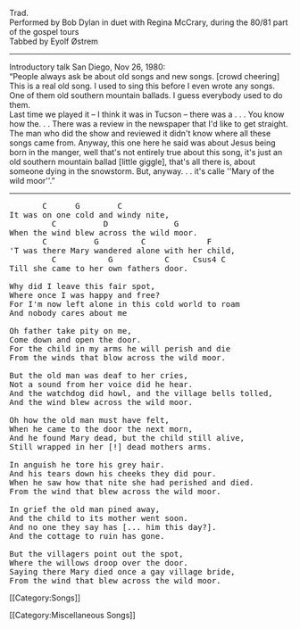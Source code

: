 Trad.<br>
Performed by Bob Dylan in duet with Regina McCrary, during the 80/81
part of the gospel tours<br>
Tabbed by Eyolf Østrem

----
Introductory talk San Diego, Nov 26, 1980:<br>
“People always ask be about old songs and new songs. [crowd
cheering]<br>
This is a real old song. I used to sing this before I even wrote any
songs.<br>
One of them old southern mountain ballads. I guess everybody used to
do them.<br>
Last time we played it – I think it was in Tucson – there was a
. . . You know how the. . . There was a review in the newspaper
that I'd like to get straight. The man who did the show and reviewed
it didn't know where all these songs came from. Anyway, this one here
he said was about Jesus being born in the manger, well that's not
entirely true about this song, it's just an old southern mountain
ballad [little giggle], that's all there is, about someone dying in
the snowstorm. But, anyway. . . it's calle ''Mary of the wild moor''.”

----
<pre class="verse">
       C      G        C
It was on one cold and windy nite,
         C          D              G
When the wind blew across the wild moor.
       C          G         C             F
'T was there Mary wandered alone with her child,
         C           G           C     Csus4 C
Till she came to her own fathers door.

Why did I leave this fair spot,
Where once I was happy and free?
For I'm now left alone in this cold world to roam
And nobody cares about me

Oh father take pity on me,
Come down and open the door.
For the child in my arms he will perish and die
From the winds that blow across the wild moor.

But the old man was deaf to her cries,
Not a sound from her voice did he hear.
And the watchdog did howl, and the village bells tolled,
And the wind blew across the wild moor.

Oh how the old man must have felt,
When he came to the door the next morn,
And he found Mary dead, but the child still alive,
Still wrapped in her [!] dead mothers arms.

In anguish he tore his grey hair.
And his tears down his cheeks they did pour.
When he saw how that nite she had perished and died.
From the wind that blew across the wild moor.

In grief the old man pined away,
And the child to its mother went soon.
And no one they say has [... him this day?].
And the cottage to ruin has gone.

But the villagers point out the spot,
Where the willows droop over the door.
Saying there Mary died once a gay village bride,
From the wind that blew across the wild moor.
</pre>

[[Category:Songs]]

[[Category:Miscellaneous Songs]]